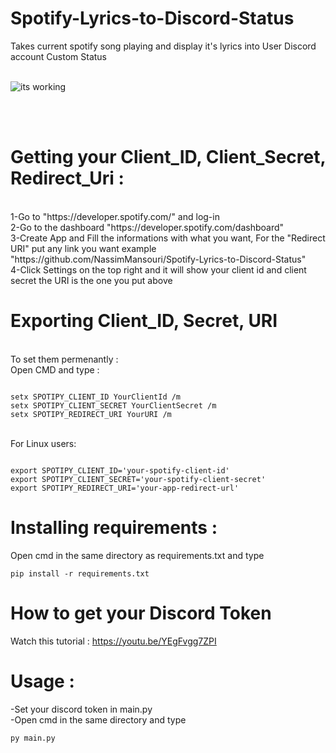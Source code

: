 # Spotify-Lyrics-to-Discord-Status
Takes current spotify song playing and display it's lyrics into User Discord account Custom Status
<br>
<br>

![its working](https://github.com/NassimMansouri/Spotify-Lyrics-to-Discord-Status/assets/123596322/8bca977e-b528-4c27-ac7f-5b52f6907d42)

<br>
<br>

# Getting your Client_ID, Client_Secret, Redirect_Uri :

<br>
1-Go to "https://developer.spotify.com/" and log-in
<br>
2-Go to the dashboard "https://developer.spotify.com/dashboard"
<br>
3-Create App and Fill the informations with what you want, For the "Redirect URI" put any link you want example "https://github.com/NassimMansouri/Spotify-Lyrics-to-Discord-Status"
<br>
4-Click Settings on the top right and it will show your client id and client secret the URI is the one you put above 
<br>

# Exporting Client_ID, Secret, URI

<br>
To set them permenantly : 
<br>
Open CMD and type : 
<br>

```

setx SPOTIPY_CLIENT_ID YourClientId /m
setx SPOTIPY_CLIENT_SECRET YourClientSecret /m
setx SPOTIPY_REDIRECT_URI YourURI /m

```

<br>
For Linux users: 

```

export SPOTIPY_CLIENT_ID='your-spotify-client-id'
export SPOTIPY_CLIENT_SECRET='your-spotify-client-secret'
export SPOTIPY_REDIRECT_URI='your-app-redirect-url'

```

# Installing requirements : 

Open cmd in the same directory as requirements.txt and type 
<br>

```
pip install -r requirements.txt
```

# How to get your Discord Token

Watch this tutorial : 
https://youtu.be/YEgFvgg7ZPI


# Usage : 

-Set your discord token in main.py 
<br>
-Open cmd in the same directory and type

```
py main.py
```
